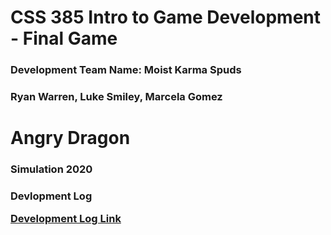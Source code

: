 # CSS 385 Intro to Game Development - Final Game
  <h3> Development Team Name: Moist Karma Spuds
    <h3> Ryan Warren, Luke Smiley, Marcela Gomez
      
     
<h1> Angry Dragon 

<h3> Simulation 2020 
  
  <h3> Devlopment Log
  
  
[Development Log Link](https://docs.google.com/document/d/1BBU_vta-jE1x8wZG8VNCOXcdj_D2UODHf-yCI7Yx0XQ/edit)
  
  

 
  
  
     
